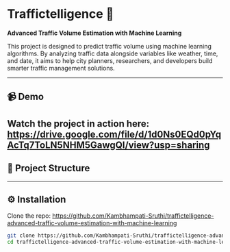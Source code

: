 # Traffictelligence 🚦  
**Advanced Traffic Volume Estimation with Machine Learning**

This project is designed to predict traffic volume using machine learning algorithms. By analyzing traffic data alongside variables like weather, time, and date, it aims to help city planners, researchers, and developers build smarter traffic management solutions.

---

## 📹 Demo

Watch the project in action here:  
https://drive.google.com/file/d/1d0Ns0EQd0pYqAcTq7ToLN5NHM5GawgQI/view?usp=sharing
---

## 📁 Project Structure

---

## ⚙️ Installation

Clone the repo:
https://github.com/Kambhampati-Sruthi/traffictelligence-advanced-traffic-volume-estimation-with-machine-learning

```bash
git clone https://github.com/Kambhampati-Sruthi/traffictelligence-advanced-traffic-volume-estimation-with-machine-learning.git
cd traffictelligence-advanced-traffic-volume-estimation-with-machine-learning
